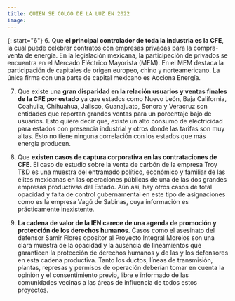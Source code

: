 ```yaml
---
title: QUIÉN SE COLGÓ DE LA LUZ EN 2022
image:
---
```


{: start="6"}
6. Que **el principal controlador de toda la industria es la CFE**, la cual puede celebrar contratos con empresas privadas para la compra-venta de energía. En la legislación mexicana, la participación de privados se encuentra en el Mercado Eléctrico Mayorista (MEM). En el MEM destaca la participación de capitales de origen europeo, chino y norteamericano. La única firma con una parte de capital mexicano es Acciona Energía.

7. Que existe una **gran disparidad en la relación usuarios y ventas finales de la CFE por estado** ya que estados como Nuevo León, Baja California, Coahuila, Chihuahua, Jalisco, Guanajuato, Sonora y Veracruz son entidades que reportan grandes ventas para un porcentaje bajo de usuarios. Esto quiere decir que, existe un alto consumo de electricidad para estados con presencia industrial y otros donde las tarifas son muy altas. Esto no tiene ninguna correlación con los estados que más energía producen.

8. Que **existen casos de captura corporativa en las contrataciones de CFE**. El caso de estudio sobre la venta de carbón de la empresa Troy T&D es una muestra del entramado político, económico y familiar de las élites mexicanas en las operaciones públicas de una de las dos grandes empresas productivas del Estado. Aún así, hay otros casos de total opacidad y falta de control gubernamental en este tipo de asignaciones como es la empresa Vagú de Sabinas, cuya información es prácticamente inexistente.

9. **La cadena de valor de la IEN carece de una agenda de promoción y protección de los derechos humanos**. Casos como el asesinato del defensor Samir Flores opositor al Proyecto Integral Morelos son una clara muestra de la opacidad y la ausencia de lineamientos que garanticen la protección de derechos humanos y de las y los defensores en esta cadena productiva. Tanto los ductos, líneas de transmisión, plantas, represas y permisos de operación deberían tomar en cuenta la opinión y el consentimiento previo, libre e informado de las comunidades vecinas a las áreas de influencia de todos estos proyectos.
